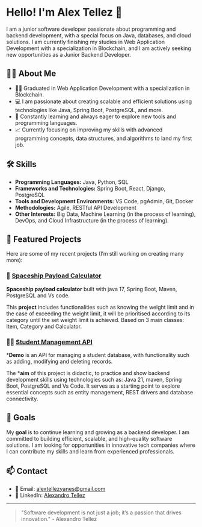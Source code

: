 # Hello! I'm Alex Tellez 👋

I am a junior software developer passionate about programming and backend development, with a special focus on Java, databases, and cloud solutions. I am currently finishing my studies in Web Application Development with a specialization in Blockchain, and I am actively seeking new opportunities as a Junior Backend Developer.

## 🧑‍💻 About Me

- 👨‍🎓 Graduated in Web Application Development with a specialization in Blockchain.
- 💻 I am passionate about creating scalable and efficient solutions using technologies like Java, Spring Boot, PostgreSQL, and more.
- 🚀 Constantly learning and always eager to explore new tools and programming languages.
- 📈 Currently focusing on improving my skills with advanced programming concepts, data structures, and algorithms to land my first job.

## 🛠️ Skills

- **Programming Languages:** Java, Python, SQL
- **Frameworks and Technologies:** Spring Boot, React, Django, PostgreSQL
- **Tools and Development Environments:** VS Code, pgAdmin, Git, Docker
- **Methodologies:** Agile, RESTful API Development
- **Other Interests:** Big Data, Machine Learning (in the process of learning), DevOps, and Cloud Infrastructure (in the process of learning).

## 🌱 Featured Projects

Here are some of my recent projects (I’m still working on creating many more):

### 🚀 [Spaceship Payload Calculator](https://github.com/JesusMSM/spaceship-alex)
**Spaceship payload calculator** built with java 17, Spring Boot, Maven, PostgreSQL and Vs code.  

This **project** includes functionalities such as knowing the weight limit and in the case of exceeding the weight limit, it will be prioritised according to its category until the set weight limit is achieved. Based on 3 main classes: Item, Category and Calculator.

### 🧑‍🎓 [Student Management API](https://github.com/AlexandroTellez/Demo)
***Demo** is an API for managing a student database, with functionality such as adding, modifying and deleting records.

The ***aim** of this project is didactic, to practice and show backend development skills using technologies such as: Java 21, maven, Spring Boot, PostgreSQL and Vs Code. It serves as a starting point to explore essential concepts such as entity management, REST drivers and database connectivity.

## 🎯 Goals

My **goal** is to continue learning and growing as a backend developer. I am committed to building efficient, scalable, and high-quality software solutions. I am looking for opportunities in innovative tech companies where I can contribute my skills and learn from experienced professionals.

## 📫 Contact

- 📧 Email: alextellezyanes@gmail.com
- 🔗 LinkedIn: [Alexandro Tellez](https://www.linkedin.com/in/alex-tellez-y/)

---

> "Software development is not just a job; it’s a passion that drives innovation." - Alexandro Tellez
